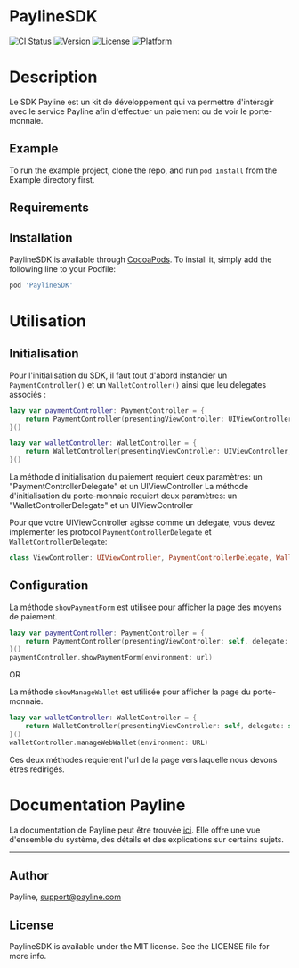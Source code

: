 # PaylineSDK

[![CI Status](https://img.shields.io/travis/therealmyluckyday/PaylineSDK.svg?style=flat)](https://travis-ci.org/therealmyluckyday/PaylineSDK)
[![Version](https://img.shields.io/cocoapods/v/PaylineSDK.svg?style=flat)](https://cocoapods.org/pods/PaylineSDK)
[![License](https://img.shields.io/cocoapods/l/PaylineSDK.svg?style=flat)](https://cocoapods.org/pods/PaylineSDK)
[![Platform](https://img.shields.io/cocoapods/p/PaylineSDK.svg?style=flat)](https://cocoapods.org/pods/PaylineSDK)

# Description

Le SDK Payline est un kit de développement qui va permettre d'intéragir avec le service Payline afin d'effectuer un paiement ou de voir le porte-monnaie.

## Example

To run the example project, clone the repo, and run `pod install` from the Example directory first.

## Requirements

## Installation

PaylineSDK is available through [CocoaPods](https://cocoapods.org). To install
it, simply add the following line to your Podfile:

```ruby
pod 'PaylineSDK'
```
# Utilisation

## Initialisation

Pour l'initialisation du SDK, il faut tout d'abord instancier un  `PaymentController()` et un  `WalletController()` ainsi que leu delegates associés :

```swift
lazy var paymentController: PaymentController = {
    return PaymentController(presentingViewController: UIViewController, delegate: PaymentControllerDelegate)
}()

lazy var walletController: WalletController = {
    return WalletController(presentingViewController: UIViewController, delegate: WalletControllerDelegate)
}()
```
La méthode d'initialisation du paiement requiert deux paramètres: un "PaymentControllerDelegate" et un UIViewController
La méthode d'initialisation du porte-monnaie requiert deux paramètres: un "WalletControllerDelegate" et un UIViewController


Pour que votre UIViewController agisse comme un delegate, vous devez implementer les protocol `PaymentControllerDelegate` et `WalletControllerDelegate`:

```swift
class ViewController: UIViewController, PaymentControllerDelegate, WalletControllerDelegate
```

## Configuration

La méthode `showPaymentForm` est utilisée pour afficher la page des moyens de paiement.

```swift
lazy var paymentController: PaymentController = {
    return PaymentController(presentingViewController: self, delegate: self)
}()
paymentController.showPaymentForm(environment: url)
```

OR

La méthode `showManageWallet` est utilisée pour afficher la page du porte-monnaie.

```swift
lazy var walletController: WalletController = {
    return WalletController(presentingViewController: self, delegate: self)
}()
walletController.manageWebWallet(environment: URL)
```
Ces deux méthodes requierent l'url de la page vers laquelle nous devons êtres redirigés.

# Documentation Payline

La documentation de Payline peut être trouvée [ici](https://support.payline.com/hc/fr/categories/200093147-Documentation). Elle offre une vue d'ensemble du système, des détails et des explications sur certains sujets.

---

## Author

Payline, support@payline.com

## License

PaylineSDK is available under the MIT license. See the LICENSE file for more info.



